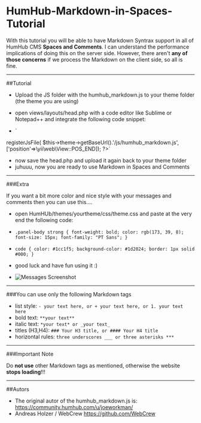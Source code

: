 # HumHub-Markdown-in-Spaces-Tutorial
With this tutorial you will be able to have Markdown Syntrax support in all of HumHub CMS **Spaces and Comments**. I can understand the performance implications of doing this on the server side. However, there aren't **any of those concerns** if we process the Markdown on the client side, so all is fine.
***

##Tutorial

-  Upload the JS folder with the humhub_markdown.js to your theme folder (the theme you are using)
-  open views/layouts/head.php with a code editor like Sublime or Notepad++ and integrate the following code snippet:

-  `<!-- MARKDOWN IN SPACES -->	
<?php $this->registerJsFile( $this->theme->getBaseUrl().'/js/humhub_markdown.js', ['position'=>\yii\web\View::POS_END]); ?>`
-  now save the head.php and upload it again back to your theme folder
-  juhuuu, now you are ready to use Markdown in Spaces and Comments


***

###Extra

If you want a bit more color and nice style with your messages and comments then you can use this....

-  open HumHUb/themes/yourtheme/css/theme.css and paste at the very end the following code:

-  `
.panel-body strong {
    font-weight: bold;
    color: rgb(173, 39, 8);
    font-size: 15px;
    font-family: "PT Sans";
}
`
-  `
code {
    color: #1cc1f5;
    background-color: #1d2024;
    border: 1px solid #000;
}
`
-  good luck and have fun using it :)
-  <a href="http://todgmbh.de">
    <img src="https://github.com/WebCrew/TodGmbH-HumHub-Theme/blob/master/markdown.jpg?raw=true" alt="Messages Screenshot"
         title="HumHub Messages with Markdown and Style" align="left" />
</a>


***


###You can use only the following Markdown tags

- list style: `- your text here, or + your text here, or 1. your text here` 
- bold text: `**your text**`
- italic text: `*your text* or _your text_`
- titles (H3,H4): `### Your H3 title, or #### Your H4 title `
- horizontal rules: `three underscores ___ or three asterisks ***`


***
###Important Note 

Do **not use** other Markdown tags as mentioned, otherwise the website **stops loading**!!!
***

##Autors

-  The original autor of the humhub_markdown.js is: https://community.humhub.com/u/joeworkman/
-  Andreas Holzer / WebCrew https://github.com/WebCrew
